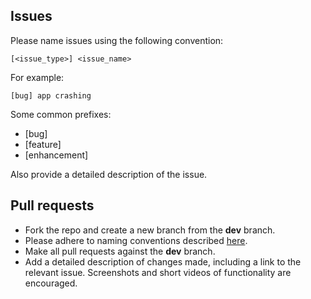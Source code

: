 ## Issues
Please name issues using the following convention:

```
[<issue_type>] <issue_name>
```
For example:

```
[bug] app crashing
```
Some common prefixes:

- [bug]
- [feature]
- [enhancement]

Also provide a detailed description of the issue.

## Pull requests
- Fork the repo and create a new branch from the **dev** branch.
- Please adhere to naming conventions described [here](https://github.com/mozilla-mobile/firefox-ios/wiki/Pull-Request-Naming-Guide).
- Make all pull requests against the **dev** branch.
- Add a detailed description of changes made, including a link to the relevant issue. Screenshots and short videos of functionality are encouraged.
